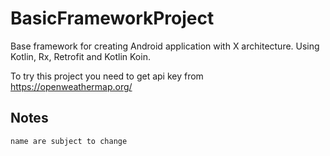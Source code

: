 BasicFrameworkProject
=====================


Base framework for creating Android application with X architecture.
Using Kotlin, Rx, Retrofit and Kotlin Koin.

To try this project you need to get api key from https://openweathermap.org/

## Notes 
`name are subject to change`
